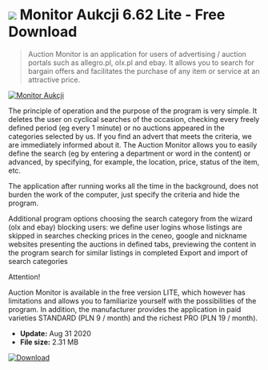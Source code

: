 # ![](https://cdn.softexe.net/static/icon/4/monitor-aukcji-8518.png) Monitor Aukcji 6.62 Lite - Free Download

> Auction Monitor is an application for users of advertising / auction portals such as allegro.pl, olx.pl and ebay. It allows you to search for bargain offers and facilitates the purchase of any item or service at an attractive price.

[![Monitor Aukcji](https://gallery.dpcdn.pl/imgc/Tools/53040/g_-_420x350_1.5_-_x20140725145709_0.png)](https://softexe.net/win/hobbies-lifestyle/other/monitor-aukcji:heph.html)

The principle of operation and the purpose of the program is very simple. It deletes the user on cyclical searches of the occasion, checking every freely defined period (eg every 1 minute) or no auctions appeared in the categories selected by us. If you find an advert that meets the criteria, we are immediately informed about it. The Auction Monitor allows you to easily define the search (eg by entering a department or word in the content) or advanced, by specifying, for example, the location, price, status of the item, etc.
 
 The application after running works all the time in the background, does not burden the work of the computer, just specify the criteria and hide the program.
 
 Additional program options
 choosing the search category from the wizard (olx and ebay)
 blocking users: we define user logins whose listings are skipped in searches
 checking prices in the ceneo, google and nickname websites
 presenting the auctions in defined tabs, previewing the content in the program
 search for similar listings in completed
 Export and import of search categories
 
 Attention!
 
 Auction Monitor is available in the free version LITE, which however has limitations and allows you to familiarize yourself with the possibilities of the program. In addition, the manufacturer provides the application in paid varieties STANDARD (PLN 9 / month) and the richest PRO (PLN 19 / month).


- **Update:** Aug 31 2020
- **File size:** 2.31 MB

[![Download](https://cdn.softexe.net/static/img/download.png)](https://softexe.net/win/hobbies-lifestyle/other/monitor-aukcji:heph.html)

